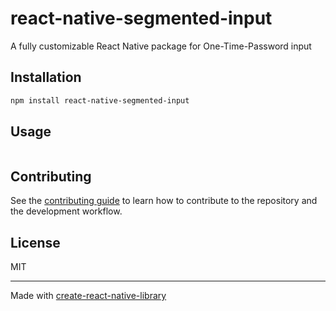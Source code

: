 # react-native-segmented-input

A fully customizable React Native package for One-Time-Password input

## Installation

```sh
npm install react-native-segmented-input
```

## Usage


```js

```


## Contributing

See the [contributing guide](CONTRIBUTING.md) to learn how to contribute to the repository and the development workflow.

## License

MIT

---

Made with [create-react-native-library](https://github.com/callstack/react-native-builder-bob)
